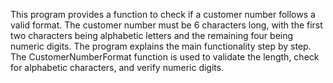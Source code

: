 This program provides a function to check if a customer number follows a valid format. The customer number must be 6 characters long, with the first two characters being alphabetic letters and the remaining four being numeric digits. The program explains the main functionality step by step. The CustomerNumberFormat function is used to validate the length, check for alphabetic characters, and verify numeric digits.
